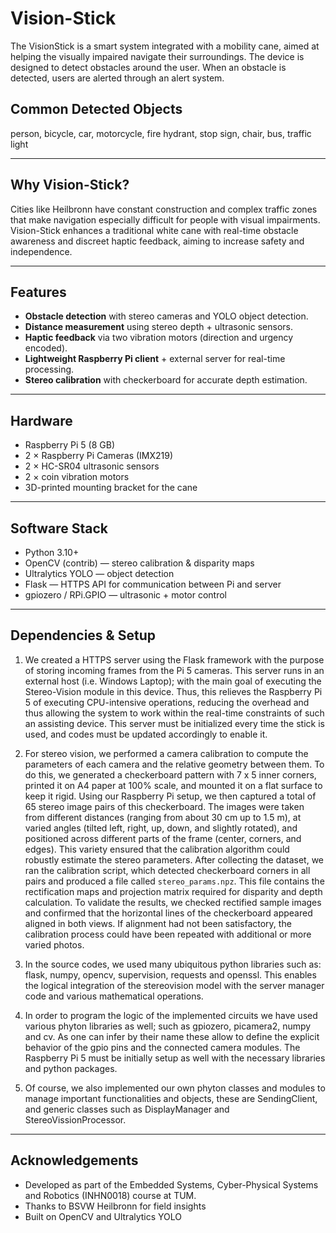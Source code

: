 # Vision-Stick
The VisionStick is a smart system integrated with a mobility cane, aimed at helping the visually impaired navigate their surroundings. The device is designed to detect obstacles around the user. When an obstacle is detected, users are alerted through an alert system. 

## Common Detected Objects
person, bicycle, car, motorcycle, fire hydrant, stop sign, chair, bus, traffic light

---

## Why Vision-Stick?
Cities like Heilbronn have constant construction and complex traffic zones that make navigation especially difficult for people with visual impairments.  
Vision-Stick enhances a traditional white cane with real-time obstacle awareness and discreet haptic feedback, aiming to increase safety and independence.

---

## Features
- **Obstacle detection** with stereo cameras and YOLO object detection.  
- **Distance measurement** using stereo depth + ultrasonic sensors.  
- **Haptic feedback** via two vibration motors (direction and urgency encoded).  
- **Lightweight Raspberry Pi client** + external server for real-time processing.  
- **Stereo calibration** with checkerboard for accurate depth estimation.

---

## Hardware
- Raspberry Pi 5 (8 GB)
- 2 × Raspberry Pi Cameras (IMX219)  
- 2 × HC-SR04 ultrasonic sensors  
- 2 × coin vibration motors  
- 3D-printed mounting bracket for the cane

---

## Software Stack
- Python 3.10+  
- OpenCV (contrib) — stereo calibration & disparity maps  
- Ultralytics YOLO — object detection  
- Flask — HTTPS API for communication between Pi and server  
- gpiozero / RPi.GPIO — ultrasonic + motor control

---

## Dependencies & Setup
1) We created a HTTPS server using the Flask framework with the purpose of storing incoming frames from the Pi 5 cameras. This server runs in an external host (i.e. Windows Laptop); with the main goal of executing the Stereo-Vision module in this device. Thus, this relieves the Raspberry Pi 5 of executing CPU-intensive operations, reducing the overhead and thus allowing the system to work within the real-time constraints of such an assisting device.
This server must be initialized every time the stick is used, and codes must be updated accordingly to enable it.

2) For stereo vision, we performed a camera calibration to compute the parameters of each camera and the relative geometry between them. To do this, we generated a checkerboard pattern with 7 x 5 inner corners, printed it on A4 paper at 100% scale, and mounted it on a flat surface to keep it rigid. Using our Raspberry Pi setup, we then captured a total of 65 stereo image pairs of this checkerboard. The images were taken from different distances (ranging from about 30 cm up to 1.5 m), at varied angles (tilted left, right, up, down, and slightly rotated), and positioned across different parts of the frame (center, corners, and edges). This variety ensured that the calibration algorithm could robustly estimate the stereo parameters. After collecting the dataset, we ran the calibration script, which detected checkerboard corners in all pairs and produced a file called `stereo_params.npz`. This file contains the rectification maps and projection matrix required for disparity and depth calculation. To validate the results, we checked rectified sample images and confirmed that the horizontal lines of the checkerboard appeared aligned in both views. If alignment had not been satisfactory, the calibration process could have been repeated with additional or more varied photos.
 
3) In the source codes, we used many ubiquitous python libraries such as: flask, numpy, opencv, supervision, requests and openssl. This enables the logical integration of the stereovision model with the server manager code and various mathematical operations.

4) In order to program the logic of the implemented circuits we have used various phyton libraries as well; such as gpiozero, picamera2, numpy and cv. As one can infer by their name these allow to define the explicit behavior of the gpio pins and the connected camera modules.
The Raspberry Pi 5 must be initially setup as well with the necessary libraries and python packages.

5) Of course, we also implemented our own phyton classes and modules to manage important functionalities and objects, these are SendingClient, and generic classes such as DisplayManager and StereoVissionProcessor.
  
---

## Acknowledgements
- Developed as part of the Embedded Systems, Cyber-Physical Systems and Robotics (INHN0018) course at TUM. 
- Thanks to BSVW Heilbronn for field insights
- Built on OpenCV and Ultralytics YOLO

